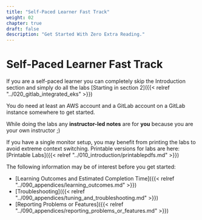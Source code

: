 ```yaml
---
title: "Self-Paced Learner Fast Track"
weight: 02
chapter: true
draft: false
description: "Get Started With Zero Extra Reading."
---
```


# Self-Paced Learner Fast Track

If you are a self-paced learner you can completely skip the Introduction section and simply do all the labs [Starting in section 2]({{< relref "../020_gitlab_integrated_eks" >}})


You do need at least an AWS account and a GitLab account on a GitLab instance somewhere to get started.

While doing the labs any **instructor-led notes** are for **you** because you are your own instructor ;)

If you have a single monitor setup, you may benefit from printing the labs to avoid extreme context switching. Printable versions for labs are here: [Printable Labs]({{< relref "../010_introduction/printablepdfs.md" >}})

The following information may be of interest before you get started:

- [Learning Outcomes and Estimated Completion Time]({{< relref "../090_appendices/learning_outcomes.md" >}})
- [Troubleshooting]({{< relref "../090_appendices/tuning_and_troubleshooting.md" >}})
- [Reporting Problems or Features]({{< relref "../090_appendices/reporting_problems_or_features.md" >}})
